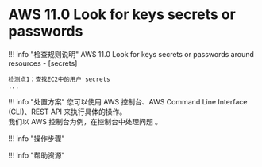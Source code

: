 # AWS 11.0 Look for keys secrets or passwords

!!! info "检查规则说明"
   AWS 11.0 Look for keys secrets or passwords around resources - [secrets] 
    
    检测点1：查找EC2中的用户 secrets
    ...

    
!!! info "处置方案"
    您可以使用 AWS 控制台、AWS Command Line Interface (CLI)、REST API 来执行具体的操作。   
    我们以 AWS 控制台为例，在控制台中处理问题 。



!!! info "操作步骤"





!!! info "帮助资源"
    